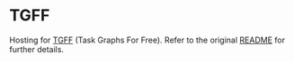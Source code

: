 # TGFF

Hosting for [TGFF][1] (Task Graphs For Free). Refer to the original
[README](README) for further details.

[1]: http://ziyang.eecs.umich.edu/~dickrp/tgff/
